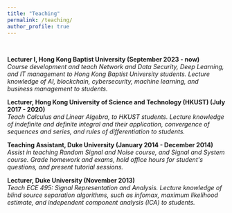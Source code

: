 ```yaml
---
title: "Teaching"
permalink: /teaching/
author_profile: true
---
```


<br>

<b> Lecturer I,  Hong Kong Baptist University (September 2023 - now) </b>  <br> 
<i> Course development and teach Network and Data Security, Deep Learning, and IT management to Hong Kong Baptist University students. Lecture knowledge of AI, blockchain, cybersecurity, machine learning, and business management to students. </i>

<b> Lecturer, Hong Kong University of Science and Technology (HKUST) (July 2017 - 2020) </b>  <br> 
<i> Teach Calculus and Linear Algebra, to HKUST students. Lecture knowledge of indefinite and definite integral and their application, convergence of sequences and series, and rules of differentiation to students. </i>

<b> Teaching Assistant, Duke University (January 2014 - December 2014) </b>  <br> 
<i> Assist in teaching Random Signal and Noise course, and Signal and System course. Grade homework and exams, hold office hours for student's questions, and present tutorial sessions.  </i>

<b> Lecturer, Duke University (November 2013)  </b>  <br> 
<i> Teach ECE 495: Signal Representation and Analysis. Lecture knowledge of blind source separation algorithms, such as infomax, maximum likelihood estimate, and independent component analysis (ICA) to students. </i>

